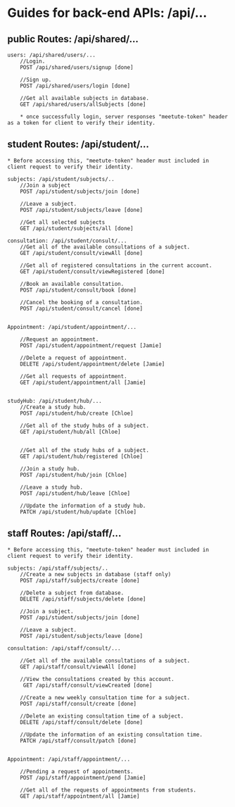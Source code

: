 # Guides for back-end APIs: /api/...

## public Routes: /api/shared/...

    users: /api/shared/users/...
        //Login.
        POST /api/shared/users/signup [done]

        //Sign up.
        POST /api/shared/users/login [done]

        //Get all available subjects in database.
        GET /api/shared/users/allSubjects [done]

        * once successfully login, server responses "meetute-token" header as a token for client to verify their identity.

## student Routes: /api/student/...

    * Before accessing this, "meetute-token" header must included in client request to verify their identity.

    subjects: /api/student/subjects/..
        //Join a subject
        POST /api/student/subjects/join [done]

        //Leave a subject.
        POST /api/student/subjects/leave [done]

        //Get all selected subjects
        GET /api/student/subjects/all [done]

    consultation: /api/student/consult/...
        //Get all of the available consultations of a subject.
        GET /api/student/consult/viewAll [done]

        //Get all of registered consultations in the current account.
        GET /api/student/consult/viewRegistered [done]

        //Book an available consultation.
        POST /api/student/consult/book [done]

        //Cancel the booking of a consultation.
        POST /api/student/consult/cancel [done]


    Appointment: /api/student/appointment/...

        //Request an appointment.
        POST /api/student/appointment/request [Jamie]

        //Delete a request of appointment.
        DELETE /api/student/appointment/delete [Jamie]

        //Get all requests of appointment.
        GET /api/student/appointment/all [Jamie]


    studyHub: /api/student/hub/...
        //Create a study hub.
        POST /api/student/hub/create [Chloe]

        //Get all of the study hubs of a subject.
        GET /api/student/hub/all [Chloe]


        //Get all of the study hubs of a subject.
        GET /api/student/hub/registered [Chloe]

        //Join a study hub.
        POST /api/student/hub/join [Chloe]

        //Leave a study hub.
        POST /api/student/hub/leave [Chloe]

        //Update the information of a study hub.
        PATCH /api/student/hub/update [Chloe]

## staff Routes: /api/staff/...

    * Before accessing this, "meetute-token" header must included in client request to verify their identity.

    subjects: /api/staff/subjects/..
        //Create a new subjects in database (staff only)
        POST /api/staff/subjects/create [done]

        //Delete a subject from database.
        DELETE /api/staff/subjects/delete [done]

        //Join a subject.
        POST /api/student/subjects/join [done]

        //Leave a subject.
        POST /api/student/subjects/leave [done]

    consultation: /api/staff/consult/...

        //Get all of the available consultations of a subject.
        GET /api/staff/consult/viewAll [done]

        //View the consultations created by this account.
         GET /api/staff/consult/viewCreated [done]

        //Create a new weekly consultation time for a subject.
        POST /api/staff/consult/create [done]

        //Delete an existing consultation time of a subject.
        DELETE /api/staff/consult/delete [done]

        //Update the information of an existing consultation time.
        PATCH /api/staff/consult/patch [done]


    Appointment: /api/staff/appointment/...

        //Pending a request of appointments.
        POST /api/staff/appointment/pend [Jamie]

        //Get all of the requests of appointments from students.
        GET /api/staff/appointment/all [Jamie]
